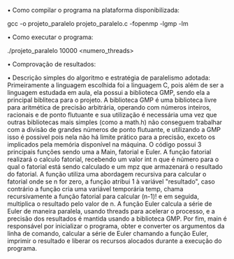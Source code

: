 • Como compilar o programa na plataforma disponibilizada:

gcc -o projeto_paralelo projeto_paralelo.c  -fopenmp -lgmp -lm

• Como executar o programa:

./projeto_paralelo 10000 <numero_threads>

• Comprovação de resultados:


• Descrição simples do algoritmo e estratégia de paralelismo adotada:
  Primeiramente a linguagem escolhida foi a linguagem C, pois além de ser a linguagem estudada em aula, ela possui a biblioteca GMP, sendo ela a principal bibliteca para o projeto. A biblioteca GMP  é uma biblioteca livre para aritmética de precisão arbitrária, operando com números inteiros, racionais e de ponto flutuante e sua utilização é necessária uma vez que outras bibliotecas mais simples (como a math.h) não conseguem trabalhar com a divisão de grandes números de ponto flutuante, e utilizando a GMP isso é possivel pois nela não há limite prático para a precisão, exceto os implicados pela memória disponível na máquina. O código possui 3 principais funções sendo uma a Main, fatorial e Euler. A função fatorial realizará o calculo fatorial, recebendo um valor int n que é número para o qual o fatorial está sendo calculado e um mpz que armazenará o resultado do fatorial. A função utiliza uma abordagem recursiva para calcular o fatorial onde se n for zero, a função atribui 1 à variável "resultado", caso contrário a função cria uma variável temporária temp, chama recursivamente a função fatorial para calcular (n-1)! e em seguida, multiplica o resultado pelo valor de n. A função Euler calcula a série de Euler de maneira paralela, usando threads para acelerar o processo, e a precisão dos resultados é mantida usando a biblioteca GMP. Por fim, main é responsável por inicializar o programa, obter e converter os argumentos da linha de comando, calcular a série de Euler chamando a função Euler, imprimir o resultado e liberar os recursos alocados durante a execução do programa.

  



